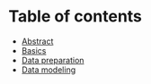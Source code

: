 # Table of contents

* [Abstract](README.md)
* [Basics](basics.md)
* [Data preparation](data-preparation.md)
* [Data modeling](data-modeling.md)
